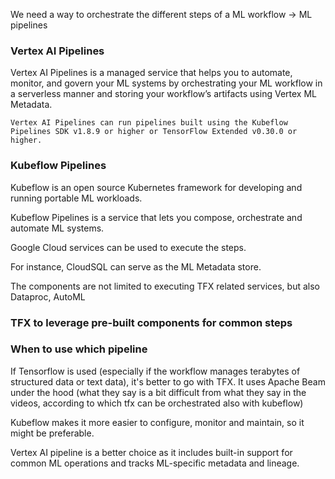 
We need a way to orchestrate the different steps of a ML workflow -> ML pipelines

### Vertex AI Pipelines

Vertex AI Pipelines is a managed service that helps you to automate, monitor, and govern your ML systems by orchestrating your ML workflow in a serverless manner and storing your workflow’s artifacts using Vertex ML Metadata. 

`Vertex AI Pipelines can run pipelines built using the Kubeflow Pipelines SDK v1.8.9 or higher or TensorFlow Extended v0.30.0 or higher.`

### Kubeflow Pipelines

Kubeflow is an open source Kubernetes framework for developing and running portable ML workloads.

Kubeflow Pipelines is a service that lets you compose, orchestrate and automate ML systems.

Google Cloud services can be used to execute the steps.

For instance, CloudSQL can serve as the ML Metadata store.

The components are not limited to executing TFX related services, but also Dataproc, AutoML


### TFX to leverage pre-built components for common steps

### When to use which pipeline

If Tensorflow is used (especially if the workflow manages terabytes of structured data or text data), it's better to go with TFX. It uses Apache Beam under the hood (what they say is a bit difficult from what they say in the videos, according to which tfx can be orchestrated also with kubeflow)

Kubeflow makes it more easier to configure, monitor and maintain, so it might be preferable.

Vertex AI pipeline is a better choice as it includes built-in support for common ML operations and tracks ML-specific metadata and lineage.

